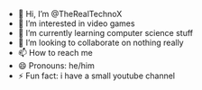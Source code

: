 - 👋 Hi, I’m @TheRealTechnoX
- 👀 I’m interested in video games
- 🌱 I’m currently learning computer science stuff
- 💞️ I’m looking to collaborate on nothing really
- 📫 How to reach me
- 😄 Pronouns: he/him
- ⚡ Fun fact: i have a small youtube channel

<!---
TheRealTechnoX/TheRealTechnoX is a ✨ special ✨ repository because its `README.md` (this file) appears on your GitHub profile.
You can click the Preview link to take a look at your changes.
--->

